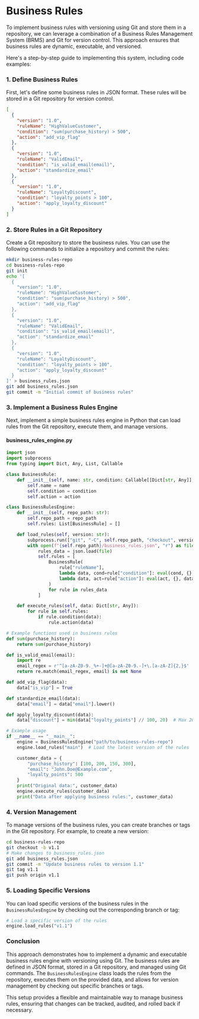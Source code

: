 # Business Rules

To implement business rules with versioning using Git and store them in a repository, we can leverage a combination of a Business Rules Management System (BRMS) and Git for version control. This approach ensures that business rules are dynamic, executable, and versioned.

Here's a step-by-step guide to implementing this system, including code examples:

### **1. Define Business Rules**

First, let's define some business rules in JSON format. These rules will be stored in a Git repository for version control.

```json
[
  {
    "version": "1.0",
    "ruleName": "HighValueCustomer",
    "condition": "sum(purchase_history) > 500",
    "action": "add_vip_flag"
  },
  {
    "version": "1.0",
    "ruleName": "ValidEmail",
    "condition": "is_valid_email(email)",
    "action": "standardize_email"
  },
  {
    "version": "1.0",
    "ruleName": "LoyaltyDiscount",
    "condition": "loyalty_points > 100",
    "action": "apply_loyalty_discount"
  }
]
```

### **2. Store Rules in a Git Repository**

Create a Git repository to store the business rules. You can use the following commands to initialize a repository and commit the rules:

```bash
mkdir business-rules-repo
cd business-rules-repo
git init
echo '[
  {
    "version": "1.0",
    "ruleName": "HighValueCustomer",
    "condition": "sum(purchase_history) > 500",
    "action": "add_vip_flag"
  },
  {
    "version": "1.0",
    "ruleName": "ValidEmail",
    "condition": "is_valid_email(email)",
    "action": "standardize_email"
  },
  {
    "version": "1.0",
    "ruleName": "LoyaltyDiscount",
    "condition": "loyalty_points > 100",
    "action": "apply_loyalty_discount"
  }
]' > business_rules.json
git add business_rules.json
git commit -m "Initial commit of business rules"
```

### **3. Implement a Business Rules Engine**

Next, implement a simple business rules engine in Python that can load rules from the Git repository, execute them, and manage versions.

#### **business_rules_engine.py**

```python
import json
import subprocess
from typing import Dict, Any, List, Callable

class BusinessRule:
    def __init__(self, name: str, condition: Callable[[Dict[str, Any]], bool], action: Callable[[Dict[str, Any]], None]):
        self.name = name
        self.condition = condition
        self.action = action

class BusinessRulesEngine:
    def __init__(self, repo_path: str):
        self.repo_path = repo_path
        self.rules: List[BusinessRule] = []

    def load_rules(self, version: str):
        subprocess.run(["git", "-C", self.repo_path, "checkout", version], check=True)
        with open(f"{self.repo_path}/business_rules.json", "r") as file:
            rules_data = json.load(file)
            self.rules = [
                BusinessRule(
                    rule["ruleName"],
                    lambda data, cond=rule["condition"]: eval(cond, {}, data),
                    lambda data, act=rule["action"]: eval(act, {}, data)
                )
                for rule in rules_data
            ]

    def execute_rules(self, data: Dict[str, Any]):
        for rule in self.rules:
            if rule.condition(data):
                rule.action(data)

# Example functions used in business rules
def sum(purchase_history):
    return sum(purchase_history)

def is_valid_email(email):
    import re
    email_regex = r'^[a-zA-Z0-9._%+-]+@[a-zA-Z0-9.-]+\.[a-zA-Z]{2,}$'
    return re.match(email_regex, email) is not None

def add_vip_flag(data):
    data["is_vip"] = True

def standardize_email(data):
    data["email"] = data["email"].lower()

def apply_loyalty_discount(data):
    data["discount"] = min(data["loyalty_points"] // 100, 20)  # Max 20% discount

# Example usage
if __name__ == "__main__":
    engine = BusinessRulesEngine("path/to/business-rules-repo")
    engine.load_rules("main")  # Load the latest version of the rules

    customer_data = {
        "purchase_history": [100, 200, 150, 300],
        "email": "John.Doe@Example.com",
        "loyalty_points": 500
    }
    print("Original data:", customer_data)
    engine.execute_rules(customer_data)
    print("Data after applying business rules:", customer_data)
```

### **4. Version Management**

To manage versions of the business rules, you can create branches or tags in the Git repository. For example, to create a new version:

```bash
cd business-rules-repo
git checkout -b v1.1
# Make changes to business_rules.json
git add business_rules.json
git commit -m "Update business rules to version 1.1"
git tag v1.1
git push origin v1.1
```

### **5. Loading Specific Versions**

You can load specific versions of the business rules in the `BusinessRulesEngine` by checking out the corresponding branch or tag:

```python
# Load a specific version of the rules
engine.load_rules("v1.1")
```

### **Conclusion**

This approach demonstrates how to implement a dynamic and executable business rules engine with versioning using Git. The business rules are defined in JSON format, stored in a Git repository, and managed using Git commands. The `BusinessRulesEngine` class loads the rules from the repository, executes them on the provided data, and allows for version management by checking out specific branches or tags.

This setup provides a flexible and maintainable way to manage business rules, ensuring that changes can be tracked, audited, and rolled back if necessary.
